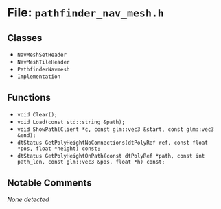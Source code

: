 # File: `pathfinder_nav_mesh.h`

## Classes

- `NavMeshSetHeader`
- `NavMeshTileHeader`
- `PathfinderNavmesh`
- `Implementation`

## Functions

- `void Clear();`
- `void Load(const std::string &path);`
- `void ShowPath(Client *c, const glm::vec3 &start, const glm::vec3 &end);`
- `dtStatus GetPolyHeightNoConnections(dtPolyRef ref, const float *pos, float *height) const;`
- `dtStatus GetPolyHeightOnPath(const dtPolyRef *path, const int path_len, const glm::vec3 &pos, float *h) const;`

## Notable Comments

_None detected_
